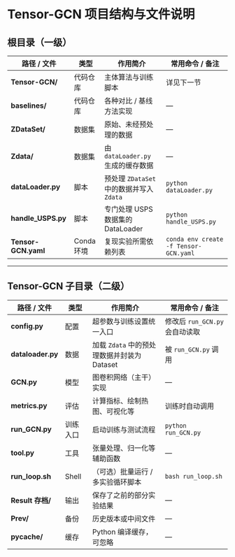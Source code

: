 # Tensor-GCN 项目结构与文件说明

## 根目录（一级）

| 路径 / 文件         | 类型       | 作用简介                                 | 常用命令 / 备注                       |
| ------------------- | ---------- | ---------------------------------------- | ------------------------------------- |
| **Tensor-GCN/**     | 代码仓库   | 主体算法与训练脚本                       | 详见下一节                            |
| **baselines/**      | 代码仓库   | 各种对比 / 基线方法实现                  | —                                     |
| **ZDataSet/**       | 数据集     | 原始、未经预处理的数据                   | —                                     |
| **Zdata/**          | 数据集     | 由 `dataLoader.py` 生成的缓存数据        | —                                     |
| **dataLoader.py**   | 脚本       | 预处理 `ZDataSet` 中的数据并写入 `Zdata` | `python dataLoader.py`                |
| **handle_USPS.py**  | 脚本       | 专门处理 USPS 数据集的 DataLoader        | `python handle_USPS.py`               |
| **Tensor-GCN.yaml** | Conda 环境 | 复现实验所需依赖列表                     | `conda env create -f Tensor-GCN.yaml` |

---

## Tensor-GCN 子目录（二级）

| 路径 / 文件       | 类型     | 作用简介                                    | 常用命令 / 备注                |
| ----------------- | -------- | ------------------------------------------- | ------------------------------ |
| **config.py**     | 配置     | 超参数与训练设置统一入口                    | 修改后 `run_GCN.py` 会自动读取 |
| **dataloader.py** | 数据     | 加载 `Zdata` 中的预处理数据并封装为 Dataset | 被 `run_GCN.py` 调用           |
| **GCN.py**        | 模型     | 图卷积网络（主干）实现                      | —                              |
| **metrics.py**    | 评估     | 计算指标、绘制热图、可视化等                | 训练时自动调用                 |
| **run_GCN.py**    | 训练入口 | 启动训练与测试流程                          | `python run_GCN.py`            |
| **tool.py**       | 工具     | 张量处理、归一化等辅助函数                  | —                              |
| **run_loop.sh**   | Shell    | （可选）批量运行 / 多实验循环脚本           | `bash run_loop.sh`             |
| **Result 存档/**  | 输出     | 保存了之前的部分实验结果                    | —                              |
| **Prev/**         | 备份     | 历史版本或中间文件                          | —                              |
| **__pycache__/**  | 缓存     | Python 编译缓存，可忽略                     | —                              |


